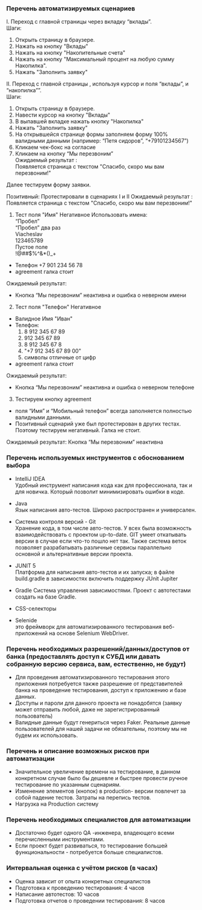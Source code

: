 ### Перечень автоматизируемых сценариев
I. Переход с главной страницы через  вкладку “вклады”.  
Шаги:
1. Открыть страницу в браузере.
1. Нажать на кнопку "Вклады"
1. Нажать на кнопку "Накопительные счета"
1. Нажать на кнопку "Максимальный процент на любую сумму Накопилка".
1. Нажать "Заполнить заявку"

II. Переход с главной страницы , используя курсор и поля “вклады”, и  “накопилка””.  
Шаги:
1. Открыть страницу в браузере.
1. Навести курсор на кнопку "Вклады"
1. В выпавшей вкладке нажать кнопку "Накопилка"
1. Нажать "Заполнить заявку"
1. На открывшейся странице формы заполняем форму 100% валидными данными (например: “Петя сидоров”, “+79101234567”)
1. Кликаем чек-бокс на согласие
1. Кликаем на кнопку “Мы перезвоним”  
Ожидаемый результат :  
Появляется страница с текстом "Спасибо, скоро мы вам перезвоним!"

Далее тестируем форму заявки.

Позитивный: 
Протестировали в сценариях I и II 
Ожидаемый результат :  
Появляется страница с текстом "Спасибо, скоро мы вам перезвоним!"

1. Тест поля "Имя" Негативное
Использовать имена:  
“Пробел”  
“Пробел” два раз  
Viacheslav  
123465789  
Пустое поле  
!@##$%^&*()_+  
* Телефон +7 901 234 56 78
* agreement галка стоит

Ожидаемый результат: 
* Кнопка “Мы перезвоним” неактивна и ошибка о неверном имени

2. Тест поля "Телефон" Негативное
* Валидное Имя "Иван"
* Телефон:
  1. 8 912 345 67 89
  2. 912 345 67 89
  3. 8 912 345 67 8
  4. "+7 912 345 67 89 00"
  5. символы отличные от цифр
* agreement галка стоит

Ожидаемый результат: 
* Кнопка “Мы перезвоним” неактивна и ошибка о неверном телефоне

3. Тестируем кнопку agreement
* поля “Имя” и “Мобильный телефон” всегда заполняется полностью валидными данными.
* Позитивный сценарий уже был протестирован в других тестах.
 Поэтому тестируем негативный.
Галка не стоит.

Ожидаемый результат: Кнопка “Мы перезвоним” неактивна


### Перечень используемых инструментов с обоснованием выбора

* IntelliJ IDEA  
Удобный инструмент написания кода как для профессионала, так и для новичка.
Который позволит минимизировать ошибки в коде.

* Java  
Язык написания авто-тестов. Широко распространен и универсален.

* Система контроля версий - Git  
Хранение кода, в том числе авто-тестов. У всех была возможность взаимодействовать с проектом up-to-date.
GIT умеет откатывать версии в случае если что-то пошло нет так. Также система веток позволяет разрабатывать различные сервисы параллельно
основной и альтернативные версии проекта.

* JUNIT 5  
 Платформа для написания авто-тестов и их запуска; в файле build.gradle в зависимостях включить поддержку JUnit Jupiter
 
* Gradle
Cистема управления зависимостями. Проект с автотестами создать на базе Gradle.

* CSS-селекторы  

* Selenide  
это фреймворк для автоматизированного тестирования веб-приложений на основе Selenium WebDriver.

### Перечень необходимых разрешений/данных/доступов от банка (предоставлять доступ к СУБД или давать собранную версию сервиса, вам, естественно, не будут)
* Для проведения автоматизированного тестирования этого приложения потребуется также разрешение от представителей банка на проведение тестирования, доступ к приложению и базе данных.
* Доступы и пароли для данного проекта не понадобятся (заявку может отправить любой, даже не зарегистрированный пользователь)
* Валидные данные будут генериться через Faker. Реальные данные пользователей для нашей задачи не обязательны, поэтому мы не будем их использовать.

### Перечень и описание возможных рисков при автоматизации
* Значительное увеличение времени на тестирование, в данном конкретном случае было бы дешевле и быстрее провести ручное тестирование по указанным сценариям.
* Изменение элементов (кнопок) в production- версии повлечет за собой падение тестов. Затраты на перепись тестов.
* Нагрузка на Production систему

### Перечень необходимых специалистов для автоматизации
* Достаточно будет одного QA -инженера, владеющего всеми перечисленными инструментами.
* Если проект будет развиваться, то тестирование большей функциональности - потребуется больше специалистов.

### Интервальная оценка с учётом рисков (в часах)
* Оценка зависит от опыта конкретных специалистов
* Подготовка к проведению тестирования: 4 часов
* Написание автотестов: 10 часов
* Подготовка отчетов о проведении тестирования: 8 часов
